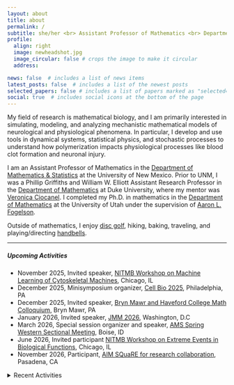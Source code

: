 ```yaml
---
layout: about
title: about
permalink: /
subtitle: she/her <br> Assistant Professor of Mathematics <br> Department of Mathematics & Statistics <br> University of New Mexico
profile:
  align: right
  image: newheadshot.jpg
  image_circular: false # crops the image to make it circular
  address: 

news: false  # includes a list of news items
latest_posts: false  # includes a list of the newest posts
selected_papers: false # includes a list of papers marked as "selected={true}"
social: true  # includes social icons at the bottom of the page
---
```


My field of research is mathematical biology, and I am primarily interested in simulating, modeling, and analyzing mechanistic mathematical models of neurological and physiological phenomena. In particular, I develop and use tools in dynamical systems, statistical physics, and stochastic processes to understand how polymerization impacts physiological processes like blood clot formation and neuronal injury. 

I am an Assistant Professor of Mathematics in the [Department of Mathematics & Statistics](https://math.unm.edu) at the University of New Mexico. Prior to UNM, I was a Phillip Griffiths and William W. Elliott Assistant Research Professor in the [Department of Mathematics](https://math.duke.edu/ "Department of Mathematics") at Duke University, where my mentor was [Veronica Ciocanel](https://services.math.duke.edu/~ciocanel/ "Veronica Ciocanel"). I completed my Ph.D. in mathematics in the [Department of Mathematics](https://math.utah.edu "Department of Mathematics") at the University of Utah under the supervision of [Aaron L. Fogelson](https://math.utah.edu/~fogelson "Aaron L. Fogelson" ). 

Outside of mathematics, I enjoy [disc golf](https://www.pdga.com/player/149354), hiking, baking, traveling, and playing/directing [handbells](/assets/pdf/MathematicsOfBellRinging_2020Talk.pdf).

 <hr/>
 
##### Upcoming Activities<br/> 
* November 2025, Invited speaker, [NITMB Workshop on Machine Learning of Cytoskeletal Machines](https://www.nitmb.org/cytoskeletal-machines-workshop), Chicago, IL
* December 2025, Minisymposium organizer, [Cell Bio 2025](https://www.ascb.org/cellbio2025/), Philadelphia, PA
* December 2025, Invited speaker, [Bryn Mawr and Haveford College Math Colloquium](https://www.brynmawr.edu/inside/academic-information/departments-programs/mathematics/seminars-colloquia-conferences/bi-co-math-colloquium), Bryn Mawr, PA
* January 2026, Invited speaker, [JMM 2026](https://jointmathematicsmeetings.org/jmm), Washington, D.C
* March 2026, Special session organizer and speaker, [AMS Spring Western Sectional Meeting](https://www.ams.org/meetings/sectional/2327_program.html), Boise, ID
* June 2026, Invited participant [NITMB Workshop on Extreme Events in Biological Functions](https://www.nitmb.org/extreme-events-workshop), Chicago, IL
* November 2026, Participant, [AIM SQuaRE for research collaboration](https://aimath.org/programs/squares/), Pasadena, CA

<details close>
<summary>Recent Activities</summary> 
      &nbsp;&nbsp;&nbsp;&nbsp;&nbsp;&nbsp; August 2025, Organizer and invited speaker, <a href = "https://www.siam.org/conferences-events/siam-conferences/an25/">Joint SIAM/CAIMS Annual Meeting</a>, Montréal, QC<br/>  
    &nbsp;&nbsp;&nbsp;&nbsp;&nbsp;&nbsp; July 2025, Organizer and contributed speaker, <a href = "https://2025.smb.org">SMB Annual Meeting</a>, Edmonton, AB<br/>  
     &nbsp;&nbsp;&nbsp;&nbsp;&nbsp;&nbsp; May 2025, Invited speaker, <a href = "https://www.siam.org/conferences-events/siam-conferences/ds25/">SIAM Conference on Applications of Dynamical Systems</a>, Denver, CO<br/>   
   &nbsp;&nbsp;&nbsp;&nbsp;&nbsp;&nbsp; April 2025, Invited speaker, <a href = "https://www.montana.edu/calendar/events/53720">Montana State University Applied Math Seminar</a>, Bozeman, MT<br/>      
  &nbsp;&nbsp;&nbsp;&nbsp;&nbsp;&nbsp; March 2025, Invited speaker, <a href = "https://www.ams.org/meetings/sectional/2324_program.html">AMS Spring Southeastern Sectional Meeting</a>, Clemson, SC<br/>    
    &nbsp;&nbsp;&nbsp;&nbsp;&nbsp;&nbsp; January 2025, Invited participant <a href = "https://icerm.brown.edu/program/topical_workshop/tw-25-pddcs">ICERM Workshop on Patterns, Dynamics, and Data in Complex Systems</a>, Providence, RI<br/>    
    &nbsp;&nbsp;&nbsp;&nbsp;&nbsp;&nbsp; January 2025, Co-organizer and invited speaker, <a href = "https://jointmathematicsmeetings.org/jmm">Joint Mathematics Meeting</a>, Seattle, WA<br/>    
  &nbsp;&nbsp;&nbsp;&nbsp;&nbsp;&nbsp; November 2024, Invited participant, <a href = "https://www.nitmb.org/random-dynamical-systems">NITMB Workshop on Random Dynamical Systems, with applications in biology</a>, Chicago, IL<br/>
   &nbsp;&nbsp;&nbsp;&nbsp;&nbsp;&nbsp;  October 2024, Participant, <a href = "https://aimath.org/programs/squares/">AIM SQuaRE for research collaboration</a>, Pasadena, CA <br/>
     &nbsp;&nbsp;&nbsp;&nbsp;&nbsp;&nbsp; July 2024, Co-organizer and invited speaker, <a href="https://www.siam.org/conferences/cm/conference/an24">SIAM Annual Meeting 2024</a>, Spokane, WA<br/>
   &nbsp;&nbsp;&nbsp;&nbsp;&nbsp;&nbsp; May 2024, Invited speaker, <a href="https://siam.vcu.edu/bamm/">Biology and Medicine through Mathematics</a>, Richmond, VA<br/>
  &nbsp;&nbsp;&nbsp;&nbsp;&nbsp;&nbsp; April 2024, Invited speaker, <a href="https://math.unc.edu/event/applied-mathematics-colloquium-anna-c-nelson-duke/">UNC Applied Mathematics Colloquium</a>, Chapel Hill, NC<br/>
   &nbsp;&nbsp;&nbsp;&nbsp;&nbsp;&nbsp; April 2024, Plenary speaker, <a href="https://sites.google.com/view/mathforallnola/satellite-conference/clemson-sc">Plenary speaker, Math For All</a>, Clemson, SC<br/>
     &nbsp;&nbsp;&nbsp;&nbsp;&nbsp;&nbsp; March 2024, Invited speaker, <a href="https://sites.google.com/vcu.edu/biomath-seminar/">VCU Biomath Seminar</a>, Richmond, VA<br/>
   &nbsp;&nbsp;&nbsp;&nbsp;&nbsp;&nbsp; January 2024, Invited speaker, <a href="https://www.jointmathematicsmeetings.org/meetings/national/jmm2024/2300_program.html">Joint Mathematics Meeting</a>, San Francisco, CA<br/>
   &nbsp;&nbsp;&nbsp;&nbsp;&nbsp;&nbsp; November 2023, Invited speaker, <a href="https://math.sciences.ncsu.edu/event/biomathematics-seminar-anna-nelson/">NC State Biomathematics Seminar</a>, Raleigh NC<br/>
    &nbsp;&nbsp;&nbsp;&nbsp;&nbsp;&nbsp; November 2023, Poster presenter, <a href="https://services.math.duke.edu/Tricams/index.html">TriCAMs</a>, Durham NC<br/>
  &nbsp;&nbsp;&nbsp;&nbsp;&nbsp;&nbsp; October 2023, Invited speaker, <a href="https://www.math.upenn.edu/events/mathematical-models-polymerization-physiology">UPenn MathBio Seminar</a>, Philadelphia PA<br/>
   &nbsp;&nbsp;&nbsp;&nbsp;&nbsp;&nbsp; September 2023, Co-organizer and invited speaker, <a href="https://awm-math.org/meetings/awm-research-symposium/">AWM Research Symposium 2023</a>, Atlanta GA<br/>
   &nbsp;&nbsp;&nbsp;&nbsp;&nbsp;&nbsp; August 2023, Co-organizer and invited speaker, <a href="https://iciam2023.org">ICIAM 2023</a>, Tokyo JP<br/>
   &nbsp;&nbsp;&nbsp;&nbsp;&nbsp;&nbsp; August 2023, Co-organizer and invited speaker, <a href="https://www.maa.org/meetings/mathfest">MAA MathFest 2023 </a>,  Tampa FL<br/>
   &nbsp;&nbsp;&nbsp;&nbsp;&nbsp;&nbsp; July 2023, Invited speaker, <a href="https://2023.smb.org">Society for Mathematical Biology Annual Meeting</a>,  Columbus OH<br/>
   &nbsp;&nbsp;&nbsp;&nbsp;&nbsp;&nbsp; June 2023, Invited participant, <a href="https://www.ams.org/programs/research-communities/2023MRC-SocialSystems">AMS MRC on Complex Social Systems</a>, Java Center NY<br/>
 &nbsp;&nbsp;&nbsp;&nbsp;&nbsp;&nbsp; May 2023, Contributed speaker, <a href="https://www.siam.org/conferences/cm/conference/ds23">SIAM Dynamical Systems 2023</a>, Portland OR<br/>
 &nbsp;&nbsp;&nbsp;&nbsp;&nbsp;&nbsp; April 2023, Invited speaker, <a href="https://www.ams.org/meetings/sectional/2308_progfull.html">AMS Spring Central Sectional Meeting 2023</a>, Cincinnati OH <br/>
</details>

